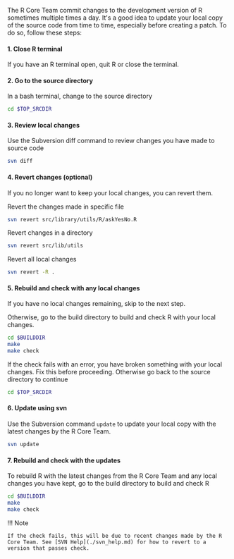 The R Core Team commit changes to the development version of R sometimes multiple times a day. It's a good idea to update your local copy of the source code from time to time, especially before creating a patch. To do so, follow these steps:

#### 1. Close R terminal

If you have an R terminal open, quit R or close the terminal.

#### 2. Go to the source directory

In a bash terminal, change to the source directory

```bash
cd $TOP_SRCDIR
```

#### 3. Review local changes

Use the Subversion diff command to review changes you have made to source code

```bash
svn diff
```

#### 4. Revert changes (optional)

If you no longer want to keep your local changes, you can revert them.

Revert the changes made in specific file

```bash
svn revert src/library/utils/R/askYesNo.R
```
Revert changes in a directory

```bash
svn revert src/lib/utils
```

Revert all local changes

```bash
svn revert -R .
```

#### 5. Rebuild and check with any local changes

If you have no local changes remaining, skip to the next step.

Otherwise, go to the build directory to build and check R with your local changes.

```bash
cd $BUILDDIR
make
make check
```

If the check fails with an error, you have broken something with your local changes. Fix this before proceeding. Otherwise go back to the source directory to continue

```bash
cd $TOP_SRCDIR
```

#### 6. Update using svn

Use the Subversion command `update` to update your local copy with the latest changes by the R Core Team.

```bash
svn update
```

#### 7.  Rebuild and check with the updates

To rebuild R with the latest changes from the R Core Team and any local changes you have kept, go to the build directory to build and check R

```bash
cd $BUILDDIR
make 
make check
```
!!! Note

    If the check fails, this will be due to recent changes made by the R Core Team. See [SVN Help](./svn_help.md) for how to revert to a version that passes check.    